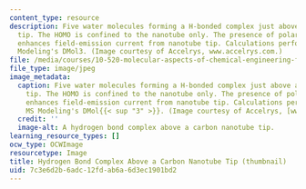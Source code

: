```yaml
---
content_type: resource
description: Five water molecules forming a H-bonded complex just above a carbon nanotube
  tip. The HOMO is confined to the nanotube only. The presence of polar water molecules
  enhances field-emission current from nanotube tip. Calculations performed with MS
  Modeling's DMol3. (Image courtesy of Accelrys, www.accelrys.com.)
file: /media/courses/10-520-molecular-aspects-of-chemical-engineering-fall-2004/7c3e6d2b6adc12fdab6a6d3ec1901bd2_10-520f04-th.jpg
file_type: image/jpeg
image_metadata:
  caption: Five water molecules forming a H-bonded complex just above a carbon nanotube
    tip. The HOMO is confined to the nanotube only. The presence of polar water molecules
    enhances field-emission current from nanotube tip. Calculations performed with
    MS Modeling's DMol{{< sup "3" >}}. (Image courtesy of Accelrys, [www.accelrys.com](http://www.accelrys.com/).)
  credit: ''
  image-alt: A hydrogen bond complex above a carbon nanotube tip.
learning_resource_types: []
ocw_type: OCWImage
resourcetype: Image
title: Hydrogen Bond Complex Above a Carbon Nanotube Tip (thumbnail)
uid: 7c3e6d2b-6adc-12fd-ab6a-6d3ec1901bd2
---
```

